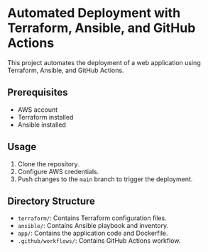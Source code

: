 # Automated Deployment with Terraform, Ansible, and GitHub Actions

This project automates the deployment of a web application using Terraform, Ansible, and GitHub Actions.

## Prerequisites

- AWS account
- Terraform installed
- Ansible installed

## Usage

1. Clone the repository.
2. Configure AWS credentials.
3. Push changes to the `main` branch to trigger the deployment.

## Directory Structure

- `terraform/`: Contains Terraform configuration files.
- `ansible/`: Contains Ansible playbook and inventory.
- `app/`: Contains the application code and Dockerfile.
- `.github/workflows/`: Contains GitHub Actions workflow.
